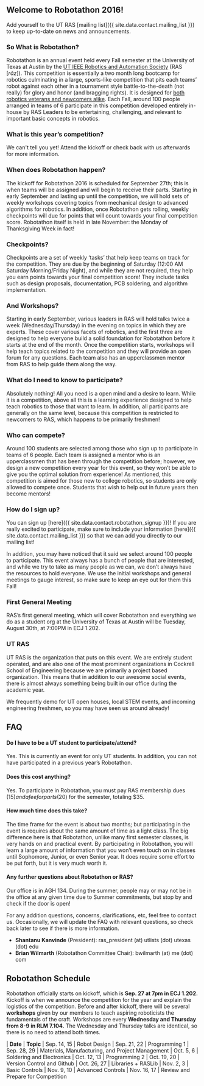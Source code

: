 ## Welcome to Robotathon 2016!

Add yourself to the UT RAS [<span class="bodyLink">mailing list</span>]({{ site.data.contact.mailing_list }}) to keep up-to-date on news and announcements.

### So What is Robotathon?

Robotathon is an annual event held every Fall semester at the University of Texas at Austin by the [<span class="bodyLink">UT IEEE Robotics and Automation Society</span>](robotathon.html#ut-ras) (RAS [_răz_]). This competition is essentially a two month long bootcamp for robotics culminating in a large, sports-like competition that pits each teams’ robot against each other in a tournament style battle-to-the-death (not really) for glory and honor (and bragging rights). It is designed for [<span class="bodyLink">both robotics veterans and newcomers alike</span>](robotathon.html#what-do-i-need-to-know-to-participate). Each Fall, around 100 people arranged in teams of 6 participate in this competition developed entirely in-house by RAS Leaders to be entertaining, challenging, and relevant to important basic concepts in robotics.

### What is this year’s competition?

We can't tell you yet! Attend the kickoff or check back with us afterwards for more information.

### When does Robotathon happen?

The kickoff for Robotathon 2016 is scheduled for September 27th; this is when teams will be assigned and will begin to receive their parts. Starting in early September and lasting up until the competition, we will hold sets of weekly workshops covering topics from mechanical design to advanced algorithms for robotics. In addition, once Robotathon gets rolling, weekly checkpoints will due for points that will count towards your final competition score. Robotathon itself is held in late November: the Monday of Thanksgiving Week in fact!

### Checkpoints?

  Checkpoints are a set of weekly ‘tasks’ that help keep teams on track for the competition. They are due by the beginning of Saturday (12:00 AM Saturday Morning/Friday Night), and while they are not required, they help you earn points towards your final competition score! They include tasks such as design proposals, documentation, PCB soldering, and algorithm implementation.

### And Workshops?

  Starting in early September, various leaders in RAS will hold talks twice a week (Wednesday/Thursday) in the evening on topics in which they are experts. These cover various facets of robotics, and the first three are designed to help everyone build a solid foundation for Robotathon before it starts at the end of the month. Once the competition starts, workshops will help teach topics related to the competition and they will provide an open forum for any questions. Each team also has an upperclassmen mentor from RAS to help guide them along the way.

### What do I need to know to participate?

  Absolutely nothing! All you need is a open mind and a desire to learn. While it is a competition, above all this is a learning experience designed to help teach robotics to those that want to learn. In addition, all participants are generally on the same level, because this competition is restricted to newcomers to RAS, which happens to be primarily freshmen!


### Who can compete?

  Around 100 students are selected among those who sign up to participate in teams of 6 people. Each team is assigned a mentor who is an upperclassmen that has been through the competition before; however, we design a new competition every year for this event, so they won’t be able to give you the optimal solution from experience! As mentioned, this competition is aimed for those new to college robotics, so students are only allowed to compete once. Students that wish to help out in future years then become mentors!


### How do I sign up?

  You can sign up [here]({{ site.data.contact.robotathon_signup }})! If you are really excited to participate, make sure to include your information [<span class="bodyLink">here</span>]({{ site.data.contact.mailing_list }}) so that we can add you directly to our mailing list!

  In addition, you may have noticed that it said we select around 100 people to participate. This event always has a bunch of people that are interested, and while we try to take as many people as we can, we don’t always have the resources to hold everyone. We use the initial workshops and general meetings to gauge interest, so make sure to keep an eye out for them this Fall!

### First General Meeting

  RAS’s first general meeting, which will cover Robotathon and everything we do as a student org at the University of Texas at Austin will be Tuesday, August 30th, at 7:00PM in ECJ 1.202.

### UT RAS

  UT RAS is the organization that puts on this event. We are entirely student operated, and are also one of the most prominent organizations in Cockrell School of Engineering because we are primarily a project based organization. This means that in addition to our awesome social events, there is almost always something being built in our office during the academic year.

  We frequently demo for UT open houses, local STEM events, and incoming engineering freshmen, so you may have seen us around already!

## FAQ

#### Do I have to be a UT student to participate/attend?
Yes. This is currently an event for only UT students. In addition, you can not have participated in a previous year’s Robotathon.

#### Does this cost anything?
Yes. To participate in Robotathon, you must pay RAS membership dues ($15) and a fee for parts ($20) for the semester, totaling $35.

#### How much time does this take?
The time frame for the event is about two months; but participating in the event is requires about the same amount of time as a light class. The big difference here is that Robotathon, unlike many first semester classes, is very hands on and practical event. By participating in Robotathon, you will learn a large amount of information that you won’t even touch on in classes until Sophomore, Junior, or even Senior year. It does require some effort to be put forth, but it is very much worth it.


#### Any further questions about Robotathon or RAS?

  Our office is in AGH 134. During the summer, people may or may not be in the office at any given time due to Summer commitments, but stop by and check if the door is open!

  For any addition questions, concerns, clarifications, etc, feel free to contact us. Occasionally, we will update the FAQ with relevant questions, so check back later to see if there is more information.

- **Shantanu Kanvinde** (President): ras\_president (at) utlists (dot) utexas (dot) edu
- **Brian Wilmarth** (Robotathon Committee Chair): bwilmarth (at) me (dot) com

## Robotathon Schedule

Robotathon officially starts on kickoff, which is **Sep. 27 at 7pm in ECJ 1.202.**  Kickoff is when we announce the competition for the year and explain the logistics of the competition.  Before and after kickoff, there will be several **workshops** given by our members to teach aspiring roboticists the fundamentals of the craft.  Workshops are every **Wednesday and Thursday from 8-9 in RLM 7.104.** The Wednesday and Thursday talks are identical, so there is no need to attend both times.

| **Date**     | **Topic**
| Sep. 14, 15  | Robot Design
| Sep. 21, 22  | Programming 1
| Sep. 28, 29  | Materials, Manufacturing, and Project Management
| Oct.  5,  6  | Soldering and Electronics
| Oct. 12, 13  | Programming 2
| Oct. 19, 20  | Version Control and Github
| Oct. 26, 27  | Libraries + RASLib
| Nov.  2,  3  | Basic Controls
| Nov.  9, 10  | Advanced Controls
| Nov. 16, 17  | Review and Prepare for Competition

